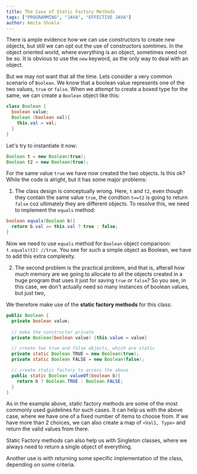 ```yaml
---
title: The Case of Static Factory Methods 
tags: ["PROGRAMMING", "JAVA", "EFFECTIVE JAVA"]
author: Amita Shukla
---
```


There is ample evidence how we can use constructors to create new objects, but still we can opt out the use of constructors somtimes. In the object oriented world, where everything is an object, sometimes need not be so. It is obvious to use the `new` keyword, as the only way to deal with an object. 

But we may not want that all the time. Lets consider a very common scenario of `Boolean`. We know that a boolean value represents one of the two values, `true` or `false`. When we attempt to create a boxed type for the same, we can create a `Boolean` object like this:

```java
class Boolean {
  boolean value;
  Boolean (boolean val){
    this.val = val;
  }
}
```

Let's try to instantiate it now:
```java
Boolean t = new Boolean(true);
Boolean t2 = new Boolean(true);
```

For the same value `true` we have now created the two objects. Is this ok? While the code is alright, but it has some major problems:
1. The class design is conceptually wrong. Here, `t` and `t2`, even though they contain the same value `true`, the condtion `t==t2` is going to return `false` coz ultimately they are different objects. To resolve this, we need to implement the `equals` method:

```java
boolean equals(Boolean b){
  return b.val == this.val ? true : false;
}
```

Now we need to use `equals` method for `Boolean` object comparison: `t.equals(t2) //true`. You see for such a simple object as Boolean, we have to add this extra complexity.

2. The second problem is the practical problem, and that is, afterall how much memory are we going to allocate to all the objects created in a huge program that uses it just for saving `true` or `false`? So you see, in this case, we don't actually need so many instances of boolean values, but just two,

We therefore make use of the **static factory methods** for this class:

```java
public Boolean {
  private boolean value;
  
  // make the constructor private
  private Boolean(boolean value) {this.value = value}

  // create two true and false objects, which are static
  private static Boolean TRUE = new Boolean(true);
  private static Boolean FALSE = new Boolean(false);

  // create static factory to access the above
  public static Boolean valueOf(boolean b){
    return b ? Boolean.TRUE : Boolean.FALSE; 
  }
}
```

As in the example above, static factory methods are some of the most commonly used guidelines for such cases. It can help us with the above case, where we have one of a fixed number of items to choose from. If we have more than 2 choices, we can also create a map of `<Val1, Type>` and return the valid values from there. 

Static Factory methods can also help us with Singleton classes, where we always need to return a single object of everything.

Another use is with returning some specific implementation of the class, depending on some criteria. 
